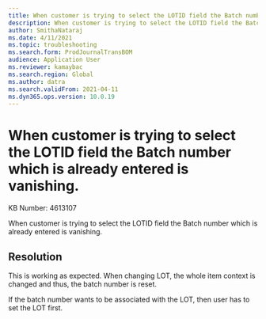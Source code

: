 ```yaml
---
title: When customer is trying to select the LOTID field the Batch number which is already entered is vanishing.
description: When customer is trying to select the LOTID field the Batch number which is already entered is vanishing.
author: SmithaNataraj
ms.date: 4/11/2021
ms.topic: troubleshooting
ms.search.form: ProdJournalTransBOM
audience: Application User
ms.reviewer: kamaybac
ms.search.region: Global
ms.author: datra
ms.search.validFrom: 2021-04-11
ms.dyn365.ops.version: 10.0.19
---
```


# When customer is trying to select the LOTID field the Batch number which is already entered is vanishing.

KB Number: 4613107

When customer is trying to select the LOTID field the Batch number which is already entered is vanishing.


## Resolution
This is working as expected. When changing LOT, the whole item context is changed and thus, the batch number is reset.

If the batch number wants to be associated with the LOT, then user has to set the LOT first.


